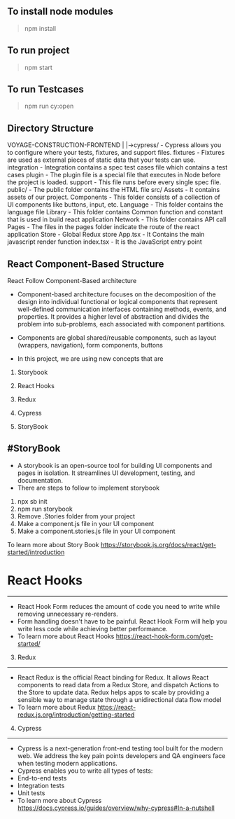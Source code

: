 ## To install node modules

> npm install

## To run project

> npm start

## To run Testcases

> npm run cy:open

## Directory Structure

VOYAGE-CONSTRUCTION-FRONTEND
|
|->cypress/ - Cypress allows you to configure where your tests, fixtures, and support files.
fixtures - Fixtures are used as external pieces of static data that your tests can use.
integration - Integration contains a spec test cases file which contains a test cases
plugin - The plugin file is a special file that executes in Node before the project is loaded.
support - This file runs before every single spec file.
public/ - The public folder contains the HTML file
src/
Assets - It contains assets of our project.
Components - This folder consists of a collection of UI components like buttons, input, etc.
Language - This folder contains the language file
Library - This folder contains Common function and constant that is used in build react application
Network - This folder contains API call
Pages - The files in the pages folder indicate the route of the react application
Store - Global Redux store
App.tsx - It Contains the main javascript render function
index.tsx - It is the JavaScript entry point

## React Component-Based Structure

React Follow Component-Based architecture

- Component-based architecture focuses on the decomposition of the design into individual functional or logical components that represent well-defined communication interfaces containing methods, events, and properties. It provides a higher level of abstraction and divides the problem into sub-problems, each associated with component partitions.

- Components are global shared/reusable components, such as layout (wrappers, navigation), form components, buttons

- In this project, we are using new concepts that are

1. Storybook
2. React Hooks
3. Redux
4. Cypress

5. StoryBook

## #StoryBook

- A storybook is an open-source tool for building UI components and pages in isolation. It streamlines UI development, testing, and documentation.
- There are steps to follow to implement storybook

1. npx sb init
2. npm run storybook
3. Remove .Stories folder from your project
4. Make a component.js file in your UI component
5. Make a component.stories.js file in your UI component

To learn more about Story Book
https://storybook.js.org/docs/react/get-started/introduction

# React Hooks

---

- React Hook Form reduces the amount of code you need to write while removing unnecessary re-renders.
- Form handling doesn't have to be painful. React Hook Form will help you write less code while achieving better performance.
- To learn more about React Hooks
  https://react-hook-form.com/get-started/

3. Redux

---

- React Redux is the official React binding for Redux. It allows React components to read data from a Redux Store, and dispatch Actions to the Store to update data. Redux helps apps to scale by providing a sensible way to manage state through a unidirectional data flow model
- To learn more about Redux
  https://react-redux.js.org/introduction/getting-started

4. Cypress

---

- Cypress is a next-generation front-end testing tool built for the modern web. We address the key pain points developers and QA engineers face when testing modern applications.
- Cypress enables you to write all types of tests:
- End-to-end tests
- Integration tests
- Unit tests
- To learn more about Cypress
  https://docs.cypress.io/guides/overview/why-cypress#In-a-nutshell
